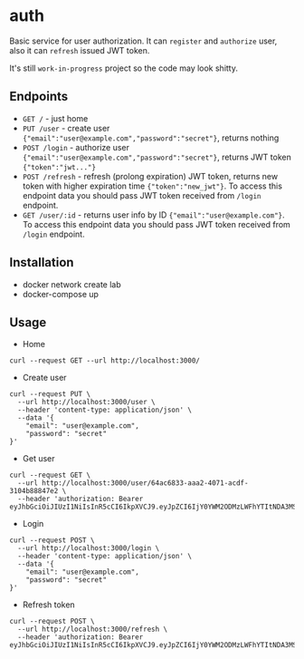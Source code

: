 # auth

Basic service for user authorization. It can `register` and `authorize` user, also it can `refresh` issued JWT token.

It's still `work-in-progress` project so the code may look shitty.

## Endpoints

- `GET /` - just home
- `PUT /user` - create user `{"email":"user@example.com","password":"secret"}`, returns nothing
- `POST /login` - authorize user `{"email":"user@example.com","password":"secret"}`, returns JWT token `{"token":"jwt..."}`
- `POST /refresh` - refresh (prolong expiration) JWT token, returns new token with higher expiration time `{"token":"new_jwt"}`. To access this endpoint data you should pass JWT token received from `/login` endpoint.
- `GET /user/:id` - returns user info by ID `{"email":"user@example.com"}`. To access this endpoint data you should pass JWT token received from `/login` endpoint.

## Installation

- docker network create lab
- docker-compose up

## Usage

- Home
```
curl --request GET --url http://localhost:3000/
```

-  Create user
```
curl --request PUT \
  --url http://localhost:3000/user \
  --header 'content-type: application/json' \
  --data '{
	"email": "user@example.com",
	"password": "secret"
}'
```

- Get user
```
curl --request GET \
  --url http://localhost:3000/user/64ac6833-aaa2-4071-acdf-3104b88847e2 \
  --header 'authorization: Bearer eyJhbGciOiJIUzI1NiIsInR5cCI6IkpXVCJ9.eyJpZCI6IjY0YWM2ODMzLWFhYTItNDA3MS1hY2RmLTMxMDRiODg4NDdlMiIsImVtYWlsIjoidXNlckBleGFtcGxlLmNvbSIsImV4cCI6MTU2MzMxMDMwOH0.wLhzASqjoMAVRC5vWjfyTg_JD7I83e6If1D9LTHojMc'
```

- Login
```
curl --request POST \
  --url http://localhost:3000/login \
  --header 'content-type: application/json' \
  --data '{
	"email": "user@example.com",
	"password": "secret"
}'
```

- Refresh token
```
curl --request POST \
  --url http://localhost:3000/refresh \
  --header 'authorization: Bearer eyJhbGciOiJIUzI1NiIsInR5cCI6IkpXVCJ9.eyJpZCI6IjY0YWM2ODMzLWFhYTItNDA3MS1hY2RmLTMxMDRiODg4NDdlMiIsImVtYWlsIjoidXNlckBleGFtcGxlLmNvbSIsImV4cCI6MTU2MzMxMzg2NH0.Oc1TxVQoxmLcT5TFwxdE2GEKjKpM22hlu3jpAuBNoUQ'
```
